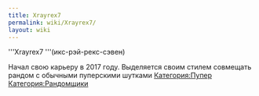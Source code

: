 ```yaml
---
title: Xrayrex7
permalink: wiki/Xrayrex7/
layout: wiki
---
```


'''Xrayrex7 '''(икс-рэй-рекс-сэвен)

Начал свою карьеру в 2017 году. Выделяется своим стилем совмещать рандом
с обычными пуперскими шутками
[Категория:Пупер](Категория:Пупер "wikilink")
[Категория:Рандомщики](Категория:Рандомщики "wikilink")
